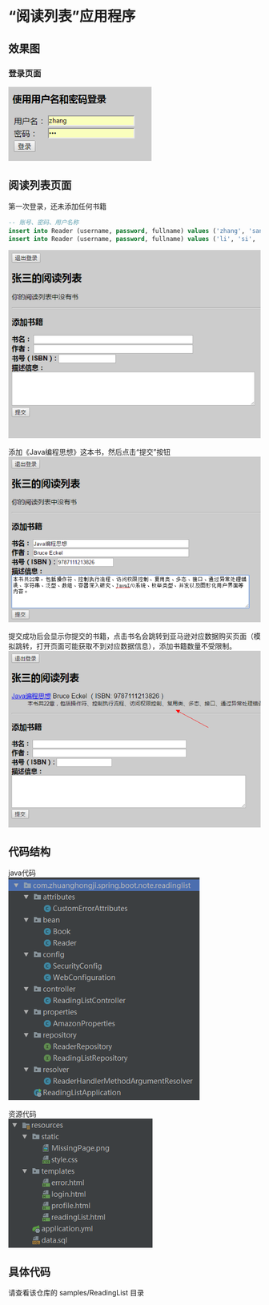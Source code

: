 # “阅读列表”应用程序

## 效果图
### 登录页面
![](./image/login.png)

## 阅读列表页面
第一次登录，还未添加任何书籍  
```sql
-- 账号、密码、用户名称
insert into Reader (username, password, fullname) values ('zhang', 'san', '张三');
insert into Reader (username, password, fullname) values ('li', 'si', '李四');
```
![](./image/reading-list-1.png)

添加《Java编程思想》这本书，然后点击“提交”按钮  
![](./image/reading-list-2.png)

提交成功后会显示你提交的书籍，点击书名会跳转到亚马逊对应数据购买页面（模拟跳转，打开页面可能获取不到对应数据信息），添加书籍数量不受限制。
![](./image/reading-list-3.png)

## 代码结构
java代码  
![](./image/reading-list-code-java.png)  

资源代码  
![](./image/reading-list-code-resources.png)

## 具体代码
请查看该仓库的 samples/ReadingList 目录
